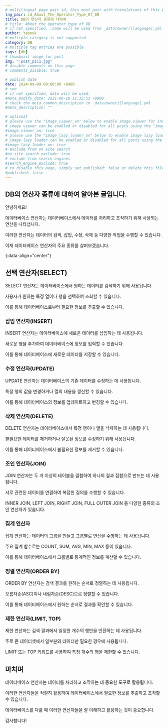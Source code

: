```yaml
---
# multilingual page pair id, this must pair with translations of this page. (This name must be unique)
lng_pair: id_About_The_Operator_Type_Of_DB
title: DB의 연산자 종류에 대하여
# title: About the operator type of DB
# if not specified, .name will be used from _data/owner/[language].yml
author: Yeonuk
# multiple category is not supported
category: DB
# multiple tag entries are possible
tags: [db]
# thumbnail image for post
img: ":post_pic1.jpg"
# disable comments on this page
# comments_disable: true

# publish date
date: 2024-09-09 09:00:00 +0900
# seo
# if not specified, date will be used.
#meta_modify_date: 2021-08-10 11:32:53 +0900
# check the meta_common_description in _data/owner/[language].yml
#meta_description: ""

# optional
# please use the "image_viewer_on" below to enable image viewer for individual pages or posts (_posts/ or [language]/_posts folders).
# image viewer can be enabled or disabled for all posts using the "image_viewer_posts: true" setting in _data/conf/main.yml.
#image_viewer_on: true
# please use the "image_lazy_loader_on" below to enable image lazy loader for individual pages or posts (_posts/ or [language]/_posts folders).
# image lazy loader can be enabled or disabled for all posts using the "image_lazy_loader_posts: true" setting in _data/conf/main.yml.
#image_lazy_loader_on: true
# exclude from on site search
#on_site_search_exclude: true
# exclude from search engines
#search_engine_exclude: true
# to disable this page, simply set published: false or delete this file
#published: false
---
```


<!-- outline-start -->

## DB의 연산자 종류에 대하여 알아본 글입니다.

안녕하세요!

데이터베이스 연산자는 데이터베이스에서 데이터를 처리하고 조작하기 위해 사용되는 연산을 나타냅니다.

이러한 연산자는 데이터의 검색, 삽입, 수정, 삭제 등 다양한 작업을 수행할 수 있습니다.

이제 데이터베이스 연산자의 주요 종류를 살펴보겠습니다.

{:data-align="center"}

<!-- outline-end -->

## 선택 연산자(SELECT)

SELECT 연산자는 데이터베이스에서 원하는 데이터를 검색하기 위해 사용됩니다.

사용자가 원하는 특정 열이나 행을 선택하여 조회할 수 있습니다.

이를 통해 데이터베이스로부터 필요한 정보를 추출할 수 있습니다.

### 삽입 연산자(INSERT)

INSERT 연산자는 데이터베이스에 새로운 데이터를 삽입하는 데 사용됩니다.

새로운 행을 추가하여 데이터베이스에 정보를 입력할 수 있습니다.

이를 통해 데이터베이스에 새로운 데이터를 저장할 수 있습니다.

### 수정 연산자(UPDATE)

UPDATE 연산자는 데이터베이스의 기존 데이터를 수정하는 데 사용됩니다.

특정 행의 값을 변경하거나 열의 내용을 갱신할 수 있습니다.

이를 통해 데이터베이스의 정보를 업데이트하고 변경할 수 있습니다.

### 삭제 연산자(DELETE)

DELETE 연산자는 데이터베이스에서 특정 행이나 열을 삭제하는 데 사용됩니다.

불필요한 데이터를 제거하거나 잘못된 정보를 수정하기 위해 사용됩니다.

이를 통해 데이터베이스에서 불필요한 정보를 제거할 수 있습니다.

### 조인 연산자(JOIN)

JOIN 연산자는 두 개 이상의 테이블을 결합하여 하나의 결과 집합으로 만드는 데 사용됩니다.

서로 관련된 데이터를 연결하여 복잡한 질의를 수행할 수 있습니다.

INNER JOIN, LEFT JOIN, RIGHT JOIN, FULL OUTER JOIN 등 다양한 종류의 조인 연산자가 있습니다.

### 집계 연산자

집계 연산자는 데이터의 그룹을 만들고 그룹별로 연산을 수행하는 데 사용됩니다.

주요 집계 함수로는 COUNT, SUM, AVG, MIN, MAX 등이 있습니다.

이를 통해 데이터베이스에서 그룹별로 통계적인 정보를 계산할 수 있습니다.

### 정렬 연산자(ORDER BY)

ORDER BY 연산자는 검색 결과를 원하는 순서로 정렬하는 데 사용됩니다.

오름차순(ASC)이나 내림차순(DESC)으로 정렬할 수 있습니다.

이를 통해 데이터베이스에서 원하는 순서로 결과를 확인할 수 있습니다.

### 제한 연산자(LIMIT, TOP)

제한 연산자는 검색 결과에서 일정한 개수의 행만을 반환하는 데 사용됩니다.

주로 큰 데이터셋에서 일부분의 데이터만 필요한 경우에 사용됩니다.

LIMIT 또는 TOP 키워드를 사용하여 특정 개수의 행을 제한할 수 있습니다.

## 마치며

데이터베이스 연산자는 데이터를 처리하고 조작하는 데 중요한 도구로 활용됩니다.

이러한 연산자들을 적절히 활용하여 데이터베이스에서 필요한 정보를 추출하고 조작할 수 있습니다.

데이터베이스를 다룰 때 이러한 연산자들을 잘 이해하고 활용하는 것이 중요합니다.

감사합니다!

